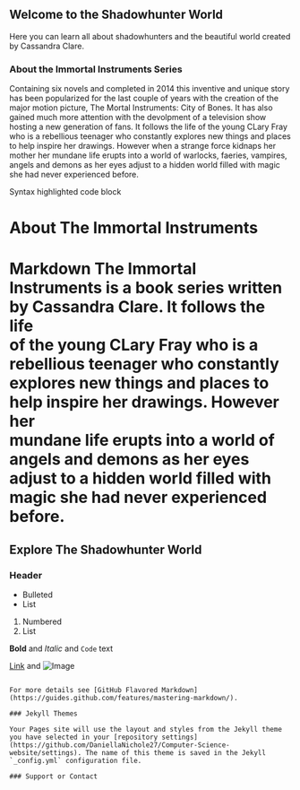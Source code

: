 ## Welcome to the Shadowhunter World

Here you can learn all about shadowhunters and the beautiful world created by Cassandra Clare.


### About the Immortal Instruments Series
Containing six novels and completed in 2014 this inventive and unique story has been popularized for the last couple of years with the creation of the major motion picture, The Mortal Instruments: City of Bones. It has also gained much more attention with the devolpment of a television show hosting a new generation of fans. It follows the life of the young CLary Fray who is a rebellious teenager who constantly explores new things and places to help inspire her drawings. However when a strange force kidnaps her mother her mundane life erupts into a world of warlocks, faeries, vampires, angels and demons as her eyes adjust to a hidden world filled with magic she had never experienced before.


Syntax highlighted code block

# About The Immortal Instruments
# Markdown The Immortal Instruments is a book series written by Cassandra Clare. It follows the life <br /> of the young CLary Fray who is a rebellious teenager who constantly explores new things and places to help inspire her drawings. However her <br /> mundane life erupts into a world of angels and demons as her eyes adjust to a hidden world filled with magic she had never experienced before.<br />
## Explore The Shadowhunter World
### Header 

- Bulleted
- List

1. Numbered
2. List

**Bold** and _Italic_ and `Code` text

[Link](url) and ![Image](src)
```

For more details see [GitHub Flavored Markdown](https://guides.github.com/features/mastering-markdown/).

### Jekyll Themes

Your Pages site will use the layout and styles from the Jekyll theme you have selected in your [repository settings](https://github.com/DaniellaNichole27/Computer-Science-website/settings). The name of this theme is saved in the Jekyll `_config.yml` configuration file.

### Support or Contact
